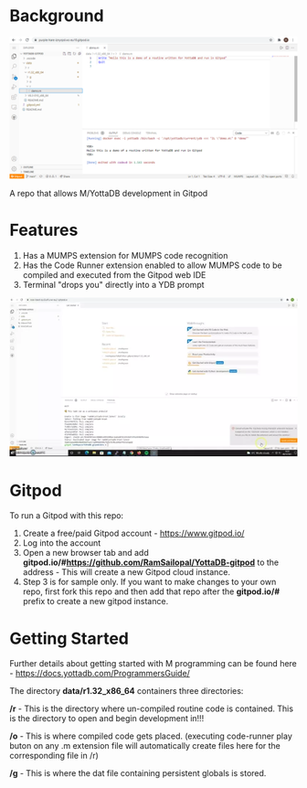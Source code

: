 # Background

![Alt text](Gitpod.PNG?raw=true "Gitpod View")

A repo that allows M/YottaDB development in Gitpod

# Features

1) Has a MUMPS extension for MUMPS code recognition
2) Has the Code Runner extension enabled to allow MUMPS code to be compiled and executed from the Gitpod web IDE
3) Terminal "drops you" directly into a YDB prompt

![Alt text](ezgif.com-gif-maker.webp?raw=true "Broot view")


# Gitpod

To run a Gitpod with this repo:

1) Create a free/paid Gitpod account - https://www.gitpod.io/
2) Log into the account
3) Open a new browser tab and add **gitpod.io/#https://github.com/RamSailopal/YottaDB-gitpod** to the address - This will create a new Gitpod cloud instance.
4) Step 3 is for sample only. If you want to make changes to your own repo, first fork this repo and then add that repo after the **gitpod.io/#** prefix to create a new gitpod instance.


# Getting Started

Further details about getting started with M programming can be found here - https://docs.yottadb.com/ProgrammersGuide/

The directory **data/r1.32_x86_64** containers three directories:

**/r** - This is the directory where un-compiled routine code is contained. This is the directory to open and begin development in!!!

**/o** - This is where compiled code gets placed. (executing code-runner play buton on any .m extension file will automatically create files here for the corresponding file in /r)

**/g** - This is where the dat file containing persistent globals is stored. 
